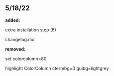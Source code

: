 ## 5/18/22
**added:**

extra installation step (6)

changelog.md

**removed:**

set colorcolumn=80

highlight ColorColumn ctermbg=0 guibg=lightgrey
